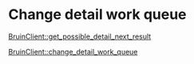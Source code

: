 # Change detail work queue 

[BruinClient::get_possible_detail_next_result](../../clients/bruin_client/get_possible_detail_next_result.md)

[BruinClient::change_detail_work_queue](../../clients/bruin_client/change_detail_work_queue.md)
